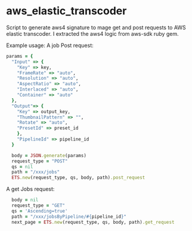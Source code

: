 aws_elastic_transcoder
======================

Script to generate aws4 signature to mage get and post requests to AWS elastic transcoder. I extracted the aws4 logic from aws-sdk ruby gem.

Example usage:
A job Post request:
````` ruby
params = {
  "Input" => {
    "Key" => key,
    "FrameRate" => "auto",
    "Resolution" => "auto",
    "AspectRatio" => "auto",
    "Interlaced" => "auto",
    "Container" => "auto"
  },
  "Output"=> {
    "Key" => output_key,
    "ThumbnailPattern" => "",
    "Rotate" => "auto",
    "PresetId" => preset_id
    },
    "PipelineId" => pipeline_id
  }

  body = JSON.generate(params)
  request_type = "POST"
  qs = nil
  path = "/xxx/jobs"
  ETS.new(request_type, qs, body, path).post_request
`````
A get Jobs request:

````` ruby
  body = nil
  request_type = "GET"
  qs = 'Ascending=true'
  path = "/xxx/jobsByPipeline/#{pipeline_id}"
  next_page = ETS.new(request_type, qs, body, path).get_request
`````
